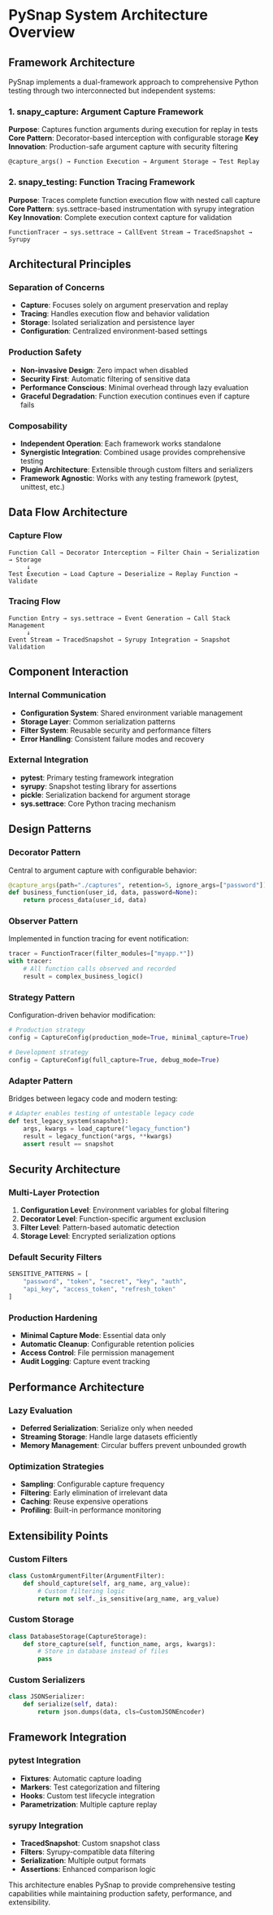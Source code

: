 # PySnap System Architecture Overview

## Framework Architecture

PySnap implements a dual-framework approach to comprehensive Python testing through two interconnected but independent systems:

### 1. snapy_capture: Argument Capture Framework
**Purpose**: Captures function arguments during execution for replay in tests
**Core Pattern**: Decorator-based interception with configurable storage
**Key Innovation**: Production-safe argument capture with security filtering

```
@capture_args() → Function Execution → Argument Storage → Test Replay
```

### 2. snapy_testing: Function Tracing Framework
**Purpose**: Traces complete function execution flow with nested call capture
**Core Pattern**: sys.settrace-based instrumentation with syrupy integration
**Key Innovation**: Complete execution context capture for validation

```
FunctionTracer → sys.settrace → CallEvent Stream → TracedSnapshot → Syrupy
```

## Architectural Principles

### Separation of Concerns
- **Capture**: Focuses solely on argument preservation and replay
- **Tracing**: Handles execution flow and behavior validation
- **Storage**: Isolated serialization and persistence layer
- **Configuration**: Centralized environment-based settings

### Production Safety
- **Non-invasive Design**: Zero impact when disabled
- **Security First**: Automatic filtering of sensitive data
- **Performance Conscious**: Minimal overhead through lazy evaluation
- **Graceful Degradation**: Function execution continues even if capture fails

### Composability
- **Independent Operation**: Each framework works standalone
- **Synergistic Integration**: Combined usage provides comprehensive testing
- **Plugin Architecture**: Extensible through custom filters and serializers
- **Framework Agnostic**: Works with any testing framework (pytest, unittest, etc.)

## Data Flow Architecture

### Capture Flow
```
Function Call → Decorator Interception → Filter Chain → Serialization → Storage
     ↓
Test Execution → Load Capture → Deserialize → Replay Function → Validate
```

### Tracing Flow
```
Function Entry → sys.settrace → Event Generation → Call Stack Management
     ↓
Event Stream → TracedSnapshot → Syrupy Integration → Snapshot Validation
```

## Component Interaction

### Internal Communication
- **Configuration System**: Shared environment variable management
- **Storage Layer**: Common serialization patterns
- **Filter System**: Reusable security and performance filters
- **Error Handling**: Consistent failure modes and recovery

### External Integration
- **pytest**: Primary testing framework integration
- **syrupy**: Snapshot testing library for assertions
- **pickle**: Serialization backend for argument storage
- **sys.settrace**: Core Python tracing mechanism

## Design Patterns

### Decorator Pattern
Central to argument capture with configurable behavior:
```python
@capture_args(path="./captures", retention=5, ignore_args=["password"])
def business_function(user_id, data, password=None):
    return process_data(user_id, data)
```

### Observer Pattern
Implemented in function tracing for event notification:
```python
tracer = FunctionTracer(filter_modules=["myapp.*"])
with tracer:
    # All function calls observed and recorded
    result = complex_business_logic()
```

### Strategy Pattern
Configuration-driven behavior modification:
```python
# Production strategy
config = CaptureConfig(production_mode=True, minimal_capture=True)

# Development strategy
config = CaptureConfig(full_capture=True, debug_mode=True)
```

### Adapter Pattern
Bridges between legacy code and modern testing:
```python
# Adapter enables testing of untestable legacy code
def test_legacy_system(snapshot):
    args, kwargs = load_capture("legacy_function")
    result = legacy_function(*args, **kwargs)
    assert result == snapshot
```

## Security Architecture

### Multi-Layer Protection
1. **Configuration Level**: Environment variables for global filtering
2. **Decorator Level**: Function-specific argument exclusion
3. **Filter Level**: Pattern-based automatic detection
4. **Storage Level**: Encrypted serialization options

### Default Security Filters
```python
SENSITIVE_PATTERNS = [
    "password", "token", "secret", "key", "auth",
    "api_key", "access_token", "refresh_token"
]
```

### Production Hardening
- **Minimal Capture Mode**: Essential data only
- **Automatic Cleanup**: Configurable retention policies
- **Access Control**: File permission management
- **Audit Logging**: Capture event tracking

## Performance Architecture

### Lazy Evaluation
- **Deferred Serialization**: Serialize only when needed
- **Streaming Storage**: Handle large datasets efficiently
- **Memory Management**: Circular buffers prevent unbounded growth

### Optimization Strategies
- **Sampling**: Configurable capture frequency
- **Filtering**: Early elimination of irrelevant data
- **Caching**: Reuse expensive operations
- **Profiling**: Built-in performance monitoring

## Extensibility Points

### Custom Filters
```python
class CustomArgumentFilter(ArgumentFilter):
    def should_capture(self, arg_name, arg_value):
        # Custom filtering logic
        return not self._is_sensitive(arg_name, arg_value)
```

### Custom Storage
```python
class DatabaseStorage(CaptureStorage):
    def store_capture(self, function_name, args, kwargs):
        # Store in database instead of files
        pass
```

### Custom Serializers
```python
class JSONSerializer:
    def serialize(self, data):
        return json.dumps(data, cls=CustomJSONEncoder)
```

## Framework Integration

### pytest Integration
- **Fixtures**: Automatic capture loading
- **Markers**: Test categorization and filtering
- **Hooks**: Custom test lifecycle integration
- **Parametrization**: Multiple capture replay

### syrupy Integration
- **TracedSnapshot**: Custom snapshot class
- **Filters**: Syrupy-compatible data filtering
- **Serialization**: Multiple output formats
- **Assertions**: Enhanced comparison logic

This architecture enables PySnap to provide comprehensive testing capabilities while maintaining production safety, performance, and extensibility.